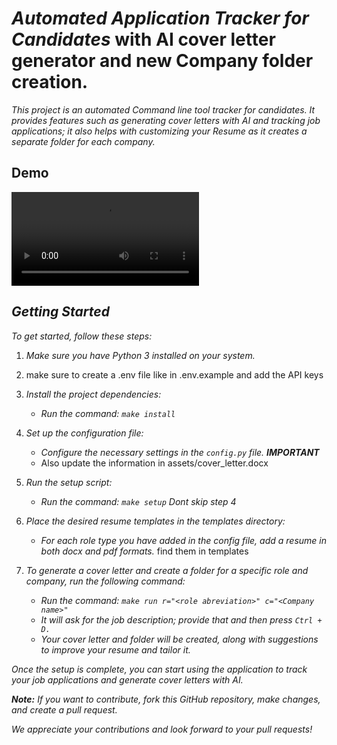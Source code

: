 # *Automated Application Tracker for Candidates* with AI cover letter generator and new Company folder creation.

*This project is an automated Command line tool tracker for candidates.
It provides features such as generating cover letters with AI and
tracking job applications; it also helps with customizing your Resume
as it creates a separate folder for each company.*

## Demo

<video src="(https://github.com/parthjain99/Auto_Jobs/blob/master/assets/demo.mp4)" controls>
   Your browser does not support the video tag.
</video>


## *Getting Started*

*To get started, follow these steps:*

1. *Make sure you have Python 3 installed on your system.*
2. make sure to create a .env file like in .env.example and add the API keys
3. *Install the project dependencies:*

   - *Run the command: ```make install```*
4. *Set up the configuration file:*
      
   - *Configure the necessary settings in the `config.py` file. **IMPORTANT***
   - Also update the information in assets/cover_letter.docx
     
5. *Run the setup script:*

   - *Run the command: `make setup`* *Dont skip step 4*
6. *Place the desired resume templates in the templates directory:*

   - *For each role type  you have added in the config file, add a resume in both docx and pdf formats.* find them in templates 
7. *To generate a cover letter and create a folder for a specific role and company, run the following command:*

   - *Run the command: `make run r="<role abreviation>" c="<Company name>"`*
   - *It will ask for the job description; provide that and then press `Ctrl + D.`*
   - *Your cover letter and folder will be created, along with suggestions to improve your resume and tailor it.*

*Once the setup is complete, you can start using the application to track your job applications and generate cover letters with AI.*

***Note:** If you want to contribute, fork this GitHub repository, make changes, and create a pull request.*

*We appreciate your contributions and look forward to your pull requests!*
